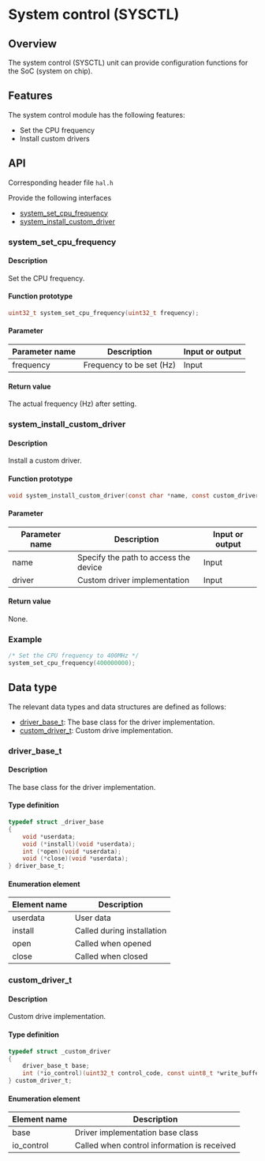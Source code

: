 # System control (SYSCTL)

## Overview

The system control (SYSCTL) unit can provide configuration functions for the SoC (system on chip).

## Features

The system control module has the following features:

- Set the CPU frequency
- Install custom drivers

## API

Corresponding header file `hal.h`

Provide the following interfaces

- [system\_set\_cpu\_frequency](#systemsetcpufrequency)
- [system\_install\_custom\_driver](#systeminstallcustomdriver)

### system\_set\_cpu\_frequency

#### Description

Set the CPU frequency.

#### Function prototype

```c
uint32_t system_set_cpu_frequency(uint32_t frequency);
```

#### Parameter

| Parameter name |       Description        | Input or output |
| -------------- | ------------------------ | --------------- |
| frequency      | Frequency to be set (Hz) | Input           |

#### Return value

The actual frequency (Hz) after setting.

### system\_install\_custom\_driver

#### Description

Install a custom driver.

#### Function prototype

```c
void system_install_custom_driver(const char *name, const custom_driver_t *driver);
```

#### Parameter

| Parameter name |              Description              | Input or output |
| -------------- | ------------------------------------- | --------------- |
| name           | Specify the path to access the device | Input           |
| driver         | Custom driver implementation          | Input           |

#### Return value

None.

### Example

```c
/* Set the CPU frequency to 400MHz */
system_set_cpu_frequency(400000000);
```

## Data type

The relevant data types and data structures are defined as follows:

- [driver\_base\_t](#driverbaset): The base class for the driver implementation.
- [custom\_driver\_t](#customdrivert): Custom drive implementation.

### driver\_base\_t

#### Description

The base class for the driver implementation.

#### Type definition

```c
typedef struct _driver_base
{
    void *userdata;
    void (*install)(void *userdata);
    int (*open)(void *userdata);
    void (*close)(void *userdata);
} driver_base_t;
```

#### Enumeration element

| Element name |        Description         |
| ------------ | -------------------------- |
| userdata     | User data                  |
| install      | Called during installation |
| open         | Called when opened         |
| close        | Called when closed         |

### custom\_driver\_t

#### Description

Custom drive implementation.

#### Type definition

```c
typedef struct _custom_driver
{
    driver_base_t base;
    int (*io_control)(uint32_t control_code, const uint8_t *write_buffer, size_t write_len, uint8_t *read_buffer, size_t read_len, void *userdata);
} custom_driver_t;
```

#### Enumeration element

| Element name |                 Description                 |
| ------------ | ------------------------------------------- |
| base         | Driver implementation base class            |
| io\_control  | Called when control information is received |